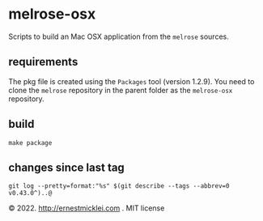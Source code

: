 # melrose-osx

Scripts to build an Mac OSX application from the `melrose` sources.

## requirements

The pkg file is created using the `Packages` tool (version 1.2.9).
You need to clone the `melrose` repository in the parent folder as the `melrose-osx` repository.

## build

    make package

## changes since last tag

    git log --pretty=format:"%s" $(git describe --tags --abbrev=0 v0.43.0^)..@

&copy; 2022. http://ernestmicklei.com . MIT license